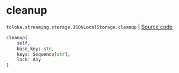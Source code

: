 # cleanup
`toloka.streaming.storage.JSONLocalStorage.cleanup` | [Source code](https://github.com/Toloka/toloka-kit/blob/v1.0.1/src/streaming/storage.py#L131)

```python
cleanup(
    self,
    base_key: str,
    keys: Sequence[str],
    lock: Any
)
```

